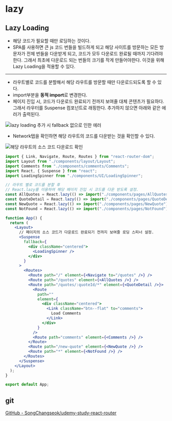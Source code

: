 # lazy

## Lazy Loading

- 해당 코드가 필요할 때만 로딩하는 것이다.
- SPA를 사용하면 큰 js 코드 번들을 빌드하게 되고 해당 사이트를 방문하는 모든 방문자가 전체 번들을 다운받게 되고, 코드가 모두 다운로드 완료될 때까지 기다려야 한다. 그래서 최초에 다운로드 되는 번들의 크기를 작게 만들어야한다. 이것을 위해 Lazy Loading을 적용할 수 있다.

---

- 라우트별로 코드를 분할해서 해당 라우트를 방문할 때만 다운로드되도록 할 수 있다.
- import부분을 **동적 import**로 변경한다.
- 페이지 진입 시, 코드가 다운로드 완료되기 전까지 보여줄 대체 콘텐츠가 필요하다. 그래서 라우터를 Suspense 컴포넌트로 래핑한다. 추가하지 않으면 아래와 같은 에러가 출력된다.

![lazy loading 추가 시 fallback 없으로 인한 에러](https://s3.us-west-2.amazonaws.com/secure.notion-static.com/b0b9b0d5-0d3e-42d3-a9f1-5f41c15d8865/Untitled.png?X-Amz-Algorithm=AWS4-HMAC-SHA256&X-Amz-Content-Sha256=UNSIGNED-PAYLOAD&X-Amz-Credential=AKIAT73L2G45EIPT3X45%2F20230117%2Fus-west-2%2Fs3%2Faws4_request&X-Amz-Date=20230117T063840Z&X-Amz-Expires=86400&X-Amz-Signature=2ba87091eb1244b2de5e5167f52f032e648dcf7bb280814fcaef2fd20e723619&X-Amz-SignedHeaders=host&response-content-disposition=filename%3D%22Untitled.png%22&x-id=GetObject)

- Network탭을 확인하면 해당 라우트의 코드를 다운받는 것을 확인할 수 있다.

![해당 라우트의 소스 코드 다운로드 확인](https://s3.us-west-2.amazonaws.com/secure.notion-static.com/835d944e-b1d6-4ec7-9c00-731650d553d8/Untitled.png?X-Amz-Algorithm=AWS4-HMAC-SHA256&X-Amz-Content-Sha256=UNSIGNED-PAYLOAD&X-Amz-Credential=AKIAT73L2G45EIPT3X45%2F20230117%2Fus-west-2%2Fs3%2Faws4_request&X-Amz-Date=20230117T063934Z&X-Amz-Expires=86400&X-Amz-Signature=52e1e061abf72bb7a8ed3d958cc87913bfb451622960dda081cfbd0e47f0962a&X-Amz-SignedHeaders=host&response-content-disposition=filename%3D%22Untitled.png%22&x-id=GetObject)

```jsx
import { Link, Navigate, Route, Routes } from "react-router-dom";
import Layout from "./components/layout/Layout";
import Comments from "./components/comments/Comments";
import React, { Suspense } from "react";
import LoadingSpinner from "./components/UI/LoadingSpinner";

// 라우트 별로 코드를 분할 후
// React.lazy를 이용하여 해당 페이지 진입 시 코드를 다운 받도록 설정.
const AllQuotes = React.lazy(() => import("./components/pages/AllQuotes"));
const QuoteDetail = React.lazy(() => import("./components/pages/QuoteDetail"));
const NewQuote = React.lazy(() => import("./components/pages/NewQuote"));
const NotFound = React.lazy(() => import("./components/pages/NotFound"));

function App() {
  return (
    <Layout>
      // 페이지의 소스 코드가 다운로드 완료되기 전까지 보여줄 로딩 스피너 설정.
      <Suspense
        fallback={
          <div className="centered">
            <LoadingSpinner />
          </div>
        }
      >
        <Routes>
          <Route path="/" element={<Navigate to="/quotes" />} />
          <Route path="/quotes" element={<AllQuotes />} />
          <Route path="/quotes/:quoteId/*" element={<QuoteDetail />}>
            <Route
              path=""
              element={
                <div className="centered">
                  <Link className="btn--flat" to="comments">
                    Load Comments
                  </Link>
                </div>
              }
            />
            <Route path="comments" element={<Comments />} />
          </Route>
          <Route path="/new-quote" element={<NewQuote />} />
          <Route path="*" element={<NotFound />} />
        </Routes>
      </Suspense>
    </Layout>
  );
}

export default App;
```

## git

[GitHub - SongChangseok/udemy-study-react-router](https://github.com/SongChangseok/udemy-study-react-router.git)
